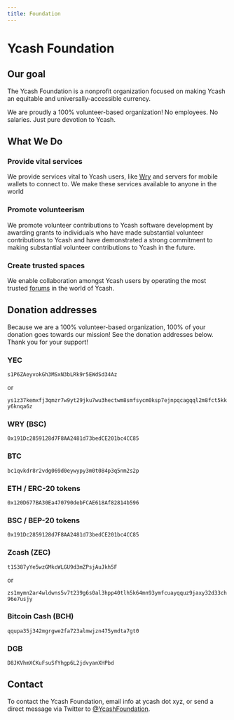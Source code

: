 ```yaml
---
title: Foundation
---
```


# Ycash Foundation

## Our goal

The Ycash Foundation is a nonprofit organization focused on making
Ycash an equitable and universally-accessible currency.

We are proudly a 100% volunteer-based organization! No employees. No
salaries. Just pure devotion to Ycash.


## What We Do

### Provide vital services

We provide services vital to Ycash users, like [Wry](/wry) and servers for mobile wallets to connect to. We make these services available to anyone in the world

### Promote volunteerism

We promote volunteer contributions to Ycash software development by awarding grants
to individuals who have made substantial volunteer contributions to Ycash and have demonstrated
a strong commitment to making substantial volunteer contributions to Ycash in the future.

### Create trusted spaces

We enable collaboration amongst Ycash users by operating the most trusted [forums](/forums) in the world of Ycash.

## Donation addresses

Because we are a 100% volunteer-based organization, 100% of
your donation goes towards our mission! See the donation addresses below. Thank you for your support!

### YEC

`s1P6ZAeyvokGh3MSxN3bLRk9r5EWdSd34Az`

or

`ys1z37kemxfj3qmzr7w9yt29jku7wu3hectwm8smfsycm0ksp7ejnpqcagqql2m8fct5kky6knqa6z`

### WRY (BSC)

`0x191Dc2859128d7F8AA2481d73bedCE201bc4CC85`

### BTC

`bc1qvkdr8r2vdg069d0eywypy3m0t084p3q5nm2s2p`

### ETH / ERC-20 tokens

`0x120D677BA30Ea470790debFCAE618Af82814b596`

### BSC / BEP-20 tokens

`0x191Dc2859128d7F8AA2481d73bedCE201bc4CC85`

### Zcash (ZEC)

`t1S387yYe5wzGMkcWLGU9d3mZPsjAuJkh5F`

or

`zs1mymn2ar4wldwns5v7t239g6s0al3hpp40tlh5k64mn93ymfcuayqquz9jaxy32d33ch96e7usjy`

### Bitcoin Cash (BCH)

`qqupa35j342mgrgwe2fa723almwjzn475ymdta7gt0`

### DGB

`D8JKVhmXCKuFsuSfYhgp6L2jdvyanXHPbd`

## Contact

To contact the Ycash Foundation, email info at ycash dot xyz, or send a direct message via Twitter to [@YcashFoundation](https://twitter.com/YcashFoundation).

